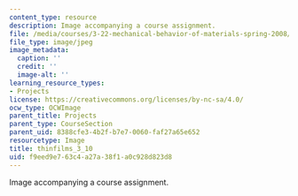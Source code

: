 ```yaml
---
content_type: resource
description: Image accompanying a course assignment.
file: /media/courses/3-22-mechanical-behavior-of-materials-spring-2008/f9eed9e763c4a27a38f1a0c928d823d8_thinfilms_3_10.jpg
file_type: image/jpeg
image_metadata:
  caption: ''
  credit: ''
  image-alt: ''
learning_resource_types:
- Projects
license: https://creativecommons.org/licenses/by-nc-sa/4.0/
ocw_type: OCWImage
parent_title: Projects
parent_type: CourseSection
parent_uid: 8388cfe3-4b2f-b7e7-0060-faf27a65e652
resourcetype: Image
title: thinfilms_3_10
uid: f9eed9e7-63c4-a27a-38f1-a0c928d823d8
---
```

Image accompanying a course assignment.
